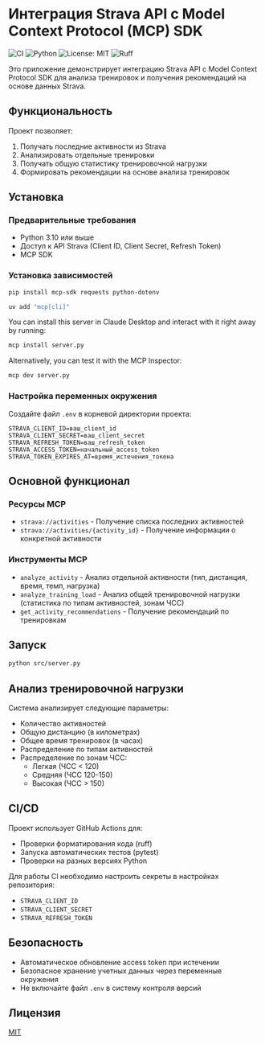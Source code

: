 # Интеграция Strava API с Model Context Protocol (MCP) SDK

![CI](https://github.com/rbctmz/mcp-server-strava/actions/workflows/ci.yml/badge.svg)
![Python](https://img.shields.io/badge/python-3.10+-blue.svg)
![License: MIT](https://img.shields.io/badge/License-MIT-yellow.svg)
![Ruff](https://img.shields.io/badge/code%20style-ruff-000000.svg)

Это приложение демонстрирует интеграцию Strava API с Model Context Protocol SDK для анализа тренировок и получения рекомендаций на основе данных Strava.

## Функциональность

Проект позволяет:
1. Получать последние активности из Strava
2. Анализировать отдельные тренировки
3. Получать общую статистику тренировочной нагрузки
4. Формировать рекомендации на основе анализа тренировок

## Установка

### Предварительные требования

- Python 3.10 или выше
- Доступ к API Strava (Client ID, Client Secret, Refresh Token)
- MCP SDK

### Установка зависимостей

```bash
pip install mcp-sdk requests python-dotenv
```

```zsh
uv add "mcp[cli]"
```

You can install this server in Claude Desktop and interact with it right away by running:

```bash
mcp install server.py
```

Alternatively, you can test it with the MCP Inspector:

```bash
mcp dev server.py
```


### Настройка переменных окружения

Создайте файл `.env` в корневой директории проекта:

```
STRAVA_CLIENT_ID=ваш_client_id
STRAVA_CLIENT_SECRET=ваш_client_secret
STRAVA_REFRESH_TOKEN=ваш_refresh_token
STRAVA_ACCESS_TOKEN=начальный_access_token
STRAVA_TOKEN_EXPIRES_AT=время_истечения_токена
```

## Основной функционал

### Ресурсы MCP

- `strava://activities` - Получение списка последних активностей
- `strava://activities/{activity_id}` - Получение информации о конкретной активности

### Инструменты MCP

- `analyze_activity` - Анализ отдельной активности (тип, дистанция, время, темп, нагрузка)
- `analyze_training_load` - Анализ общей тренировочной нагрузки (статистика по типам активностей, зонам ЧСС)
- `get_activity_recommendations` - Получение рекомендаций по тренировкам

## Запуск

```bash
python src/server.py
```

## Анализ тренировочной нагрузки

Система анализирует следующие параметры:
- Количество активностей
- Общую дистанцию (в километрах)
- Общее время тренировок (в часах)
- Распределение по типам активностей
- Распределение по зонам ЧСС:
  - Легкая (ЧСС < 120)
  - Средняя (ЧСС 120-150)
  - Высокая (ЧСС > 150)

## CI/CD

Проект использует GitHub Actions для:
- Проверки форматирования кода (ruff)
- Запуска автоматических тестов (pytest)
- Проверки на разных версиях Python

Для работы CI необходимо настроить секреты в настройках репозитория:
- `STRAVA_CLIENT_ID`
- `STRAVA_CLIENT_SECRET`
- `STRAVA_REFRESH_TOKEN`

## Безопасность

- Автоматическое обновление access token при истечении
- Безопасное хранение учетных данных через переменные окружения
- Не включайте файл `.env` в систему контроля версий

## Лицензия

[MIT](LICENSE)
